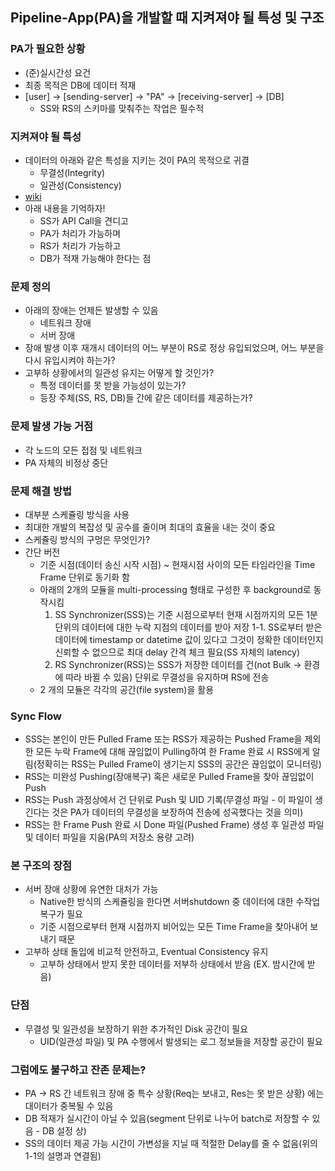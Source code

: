 ## Pipeline-App(PA)을 개발할 때 지켜져야 될 특성 및 구조

### PA가 필요한 상황
+ (준)실시간성 요건
+ 최종 목적은 DB에 데이터 적재
+ [user] -> [sending-server] -> "PA" -> [receiving-server] -> [DB]
  - SS와 RS의 스키마를 맞춰주는 작업은 필수적

### 지켜져야 될 특성
+ 데이터의 아래와 같은 특성을 지키는 것이 PA의 목적으로 귀결
  - 무결성(Integrity)
  - 일관성(Consistency)
+ [wiki](https://ko.wikipedia.org/wiki/데이터_무결성, "wiki link")
+ 아래 내용을 기억하자!
  - SS가 API Call을 견디고
  - PA가 처리가 가능하며
  - RS가 처리가 가능하고
  - DB가 적재 가능해야 한다는 점

### 문제 정의
+ 아래의 장애는 언제든 발생할 수 있음
  - 네트워크 장애
  - 서버 장애
+ 장애 발생 이후 재개시 데이터의 어느 부분이 RS로 정상 유입되었으며, 어느 부분을 다시 유입시켜야 하는가?
+ 고부하 상황에서의 일관성 유지는 어떻게 할 것인가?
  - 특정 데이터를 못 받을 가능성이 있는가?
  - 등장 주체(SS, RS, DB)들 간에 같은 데이터를 제공하는가?
  
### 문제 발생 가능 거점
+ 각 노드의 모든 접점 및 네트워크
+ PA 자체의 비정상 중단
  
### 문제 해결 방법
+ 대부분 스케쥴링 방식을 사용
+ 최대한 개발의 복잡성 및 공수를 줄이며 최대의 효율을 내는 것이 중요
+ 스케쥴링 방식의 구멍은 무엇인가?
+ 간단 버전
  - 기준 시점(데이터 송신 시작 시점) ~ 현재시점 사이의 모든 타임라인을 Time Frame 단위로 동기화 함
  - 아래의 2개의 모듈을 multi-processing 형태로 구성한 후 background로 동작시킴
	1. SS Synchronizer(SSS)는 기준 시점으로부터 현재 시점까지의 모든 1분 단위의 데이터에 대한 누락 지점의 데이터를 받아 저장
		1-1. SS로부터 받은 데이터에 timestamp or datetime 값이 있다고 그것이 정확한 데이터인지 신뢰할 수 없으므로 최대 delay 간격 체크 필요(SS 자체의 latency) 
	2. RS Synchronizer(RSS)는 SSS가 저장한 데이터를 건(not Bulk -> 환경에 따라 바뀔 수 있음) 단위로 무결성을 유지하며 RS에 전송
  - 2 개의 모듈은 각각의 공간(file system)을 활용

### Sync Flow
+ SSS는 본인이 만든 Pulled Frame 또는 RSS가 제공하는 Pushed Frame을 제외한 모든 누락 Frame에 대해 끊임없이 Pulling하여 한 Frame 완료 시 RSS에게 알림(정확히는 RSS는 Pulled Frame이 생기는지 SSS의 공간은 끊임없이 모니터링)
+ RSS는 미완성 Pushing(장애복구) 혹은 새로운 Pulled Frame을 찾아 끊임없이 Push
+ RSS는 Push 과정상에서 건 단위로 Push 및 UID 기록(무결성 파일 - 이 파일이 생긴다는 것은 PA가 데이터의 무결성을 보장하여 전송에 성곡했다는 것을 의미)
+ RSS는 한 Frame Push 완료 시 Done 파일(Pushed Frame) 생성 후 일관성 파일 및 데이터 파일을 지움(PA의 저장소 용량 고려)

### 본 구조의 장점
+ 서버 장애 상황에 유연한 대처가 가능
  - Native한 방식의 스케쥴링을 한다면 서버shutdown 중 데이터에 대한 수작업 복구가 필요  
  - 기준 시점으로부터 현재 시점까지 비어있는 모든 Time Frame을 찾아내어 보내기 때문
+ 고부하 상태 돌입에 비교적 안전하고, Eventual Consistency 유지
  - 고부하 상태에서 받지 못한 데이터를 저부하 상태에서 받음 (EX. 밤시간에 받음)

### 단점
+ 무결성 및 일관성을 보장하기 위한 추가적인 Disk 공간이 필요
  - UID(일관성 파일) 및 PA 수행에서 발생되는 로그 정보들을 저장할 공간이 필요

### 그럼에도 불구하고 잔존 문제는?
+ PA -> RS 간 네트워크 장애 중 특수 상황(Req는 보내고, Res는 못 받은 상황) 에는 대이터가 중복될 수 있음
+ DB 적재가 실시간이 아닐 수 있음(segment 단위로 나누어 batch로 저장할 수 있음 - DB 설정 상)
+ SS의 데이터 제공 가능 시간이 가변성을 지닐 때 적절한 Delay를 줄 수 없음(위의 1-1의 설명과 연결됨)
